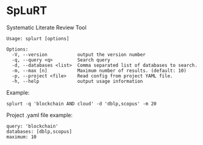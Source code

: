 # SpLuRT

Systematic Literate Review Tool

```
Usage: splurt [options]

Options:
  -V, --version           output the version number
  -q, --query <q>         Search query
  -d, --databases <list>  Comma separated list of databases to search.
  -m, --max [n]           Maximum number of results. (default: 10)
  -p, --project <file>    Read config from project YAML file.
  -h, --help              output usage information
```

Example:

```
splurt -q 'blockchain AND cloud' -d 'dblp,scopus' -m 20
```

Project .yaml file example: 

```
query: 'blockchain'
databases: [dblp,scopus]
maximum: 10
```